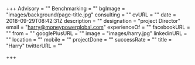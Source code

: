 +++
Advisory = ""
Benchmarking = ""
bgImage = "images/background/page-title.jpg"
consulting = ""
cvURL = ""
date = 2018-09-29T08:42:31Z
description = ""
designation = "project Director"
email = "harry@moneypowerglobal.com"
experienceOf = ""
facebookURL = ""
from = ""
googlePlusURL = ""
image = "images/harry.jpg"
linkedinURL = ""
location = ""
mobile = ""
projectDone = ""
successRate = ""
title = "Harry"
twitterURL = ""

+++
